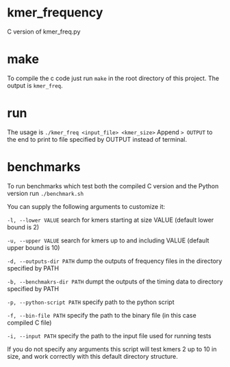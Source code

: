 
# kmer_frequency
C version of kmer_freq.py

# make
To compile the c code just run `make` in the root directory of this project.
The output is `kmer_freq`.

# run
The usage is `./kmer_freq <input_file> <kmer_size>`
Append `> OUTPUT` to the end to print to file specified by OUTPUT instead of terminal.

# benchmarks
To run benchmarks which test both the compiled C version and the Python version run `./benchmark.sh`

You can supply the following arguments to customize it:

`-l, --lower VALUE` search for kmers starting at size VALUE     (default lower bound is 2)

`-u, --upper VALUE` search for kmers up to and including VALUE  (default upper bound is 10)

`-d, --outputs-dir PATH` dump the outputs of frequency files in the directory specified by PATH

`-b, --benchmakrs-dir PATH` dumpt the outputs of the timing data to directory specified by PATH

`-p, --python-script PATH`  specify path to the python script

`-f, --bin-file PATH`       specify the path to the binary file (in this case compiled C file)

`-i, --input PATH`          specify the path to the input file used for running tests


If you do not specify any arguments this script will test kmers 2 up to 10 in size, and work correctly with this default directory structure.

